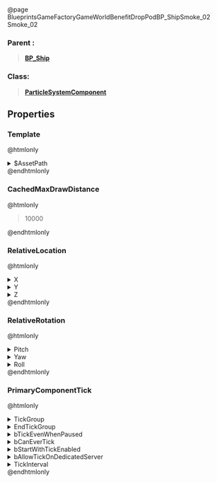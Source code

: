 @page BlueprintsGameFactoryGameWorldBenefitDropPodBP_ShipSmoke_02 Smoke_02
### Parent :
<b><a href="_blueprints_game_factory_game_world_benefit_drop_pod_b_p__ship.html"><blockquote>BP_Ship</blockquote></a></b>
### Class:
<b><a href="_class_script_particle_system_component.html"><blockquote>ParticleSystemComponent</blockquote></a></b>
## Properties
### Template
@htmlonly
<details>
 <summary>$AssetPath</summary>
<b><a href="_blueprints_game_factory_game_v_f_x_world_drop_pod_p__smoke_big_01.html"><blockquote>P_SmokeBig_01</blockquote></a></b>
</details>
@endhtmlonly

### CachedMaxDrawDistance
@htmlonly
<blockquote>10000</blockquote>
@endhtmlonly

### RelativeLocation
@htmlonly
<details>
 <summary>X</summary>
<blockquote>-45.71755599975586</blockquote>
</details>
<details>
 <summary>Y</summary>
<blockquote>-115.81562805175781</blockquote>
</details>
<details>
 <summary>Z</summary>
<blockquote>22.058425903320312</blockquote>
</details>
@endhtmlonly

### RelativeRotation
@htmlonly
<details>
 <summary>Pitch</summary>
<blockquote>4.999998569488525</blockquote>
</details>
<details>
 <summary>Yaw</summary>
<blockquote>40.00003433227539</blockquote>
</details>
<details>
 <summary>Roll</summary>
<blockquote>0</blockquote>
</details>
@endhtmlonly

### PrimaryComponentTick
@htmlonly
<details>
 <summary>TickGroup</summary>
<blockquote>2</blockquote>
</details>
<details>
 <summary>EndTickGroup</summary>
<blockquote>0</blockquote>
</details>
<details>
 <summary>bTickEvenWhenPaused</summary>
<blockquote>False</blockquote>
</details>
<details>
 <summary>bCanEverTick</summary>
<blockquote>True</blockquote>
</details>
<details>
 <summary>bStartWithTickEnabled</summary>
<blockquote>False</blockquote>
</details>
<details>
 <summary>bAllowTickOnDedicatedServer</summary>
<blockquote>False</blockquote>
</details>
<details>
 <summary>TickInterval</summary>
<blockquote>0</blockquote>
</details>
@endhtmlonly


